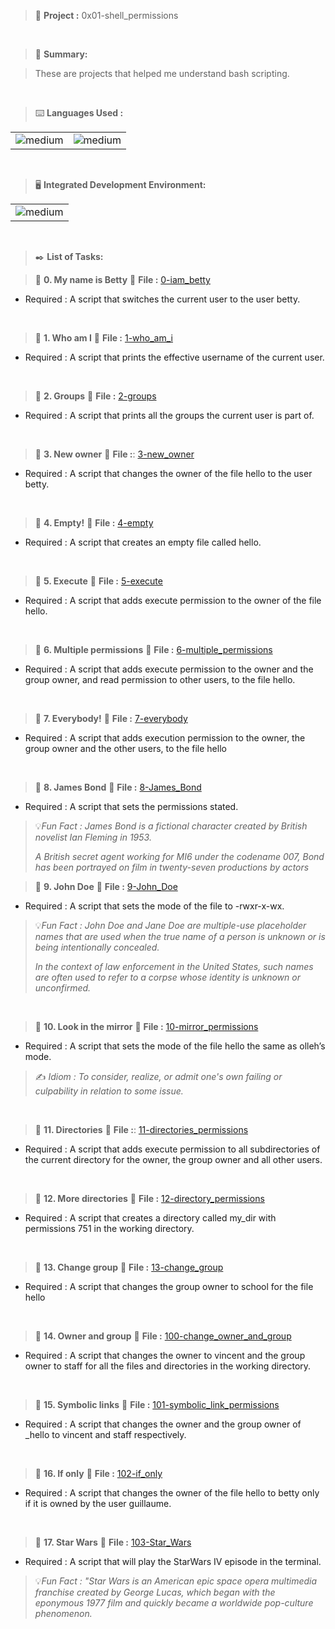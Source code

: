 > 🚧 **Project :** 0x01-shell_permissions

<br>

> 📝 **Summary:**

>These are projects that helped me understand bash scripting.

<br>

> ⌨️ **Languages Used :**

<table>
  <tr>
    <td><img alt="medium" src="https://img.shields.io/badge/Shell_Script-121011?style=for-the-badge&logo=gnu-bash&logoColor=white"></td>
    <td><img alt="medium" src="https://img.shields.io/badge/Markdown-000000?style=for-the-badge&logo=markdown&logoColor=white"></td>
  </tr>
</table>

<br>

> 🖥️ **Integrated Development Environment:**

<table>
  <tr>
<td><img alt="medium" src="https://img.shields.io/badge/Emacs-%237F5AB6.svg?&style=for-the-badge&logo=gnu-emacs&logoColor=white"></td>
  </tr>
</table>

<br> 

> ✒️ **List of Tasks:**

> 📁 **0. My name is Betty**
> 💾 **File :** [0-iam_betty](./0-iam_betty)
  * Required : A script that switches the current user to the user betty.
<br> 
 
> 📁 **1. Who am I**
> 💾 **File :** [1-who_am_i](./1-who_am_i)
  * Required : A script that prints the effective username of the current user.
<br>  
 
> 📁 **2. Groups**
> 💾 **File :** [2-groups](./2-groups)
  * Required : A script that prints all the groups the current user is part of.
<br>   
   
> 📁 **3. New owner**
> 💾 **File :**: [3-new_owner](./3-new_owner)
  * Required : A script that changes the owner of the file hello to the user betty.
<br> 
 
> 📁 **4. Empty!**
> 💾 **File :** [4-empty](./4-empty)
  * Required : A script that creates an empty file called hello.
<br>   
   
> 📁 **5. Execute**
> 💾 **File :** [5-execute](./5-execute)
  * Required : A script that adds execute permission to the owner of the file hello.
<br> 
 
> 📁 **6. Multiple permissions**
> 💾 **File :** [6-multiple_permissions](./6-multiple_permissions)
  * Required : A script that adds execute permission to the owner and the group owner, and read permission to other users, to the file hello.
<br>   
   
> 📁 **7. Everybody!**
> 💾 **File :** [7-everybody](./7-everybody)
  * Required : A script that adds execution permission to the owner, the group owner and the other users, to the file hello
<br> 
 
> 📁 **8. James Bond**
> 💾 **File :** [8-James_Bond](./8-James_Bond)
  * Required : A script that sets the permissions stated.

> 💡*Fun Fact : James Bond is a fictional character created by British novelist Ian Fleming in 1953.* 
> 
> *A British secret agent working for MI6 under the codename 007, Bond has been portrayed on film in twenty-seven productions by actors*
    
> 📁 **9. John Doe**
> 💾 **File :** [9-John_Doe](./9-John_Doe)
  * Required : A script that sets the mode of the file to -rwxr-x-wx.

> 💡*Fun Fact : John Doe and Jane Doe are multiple-use placeholder names that are used when the true name of a person is unknown or is being intentionally concealed.*
>  
> *In the context of law enforcement in the United States, such names are often used to refer to a corpse whose identity is unknown or unconfirmed.*
<br> 
 
> 📁 **10. Look in the mirror**
> 💾 **File :** [10-mirror_permissions](./10-mirror_permissions)
  * Required : A script that sets the mode of the file hello the same as olleh’s mode.

> ✍️ *Idiom : To consider, realize, or admit one's own failing or culpability in relation to some issue.*
<br> 
 
> 📁 **11. Directories**
> 💾 **File :**: [11-directories_permissions](./11-directories_permissions)
  * Required : A script that adds execute permission to all subdirectories of the current directory for the owner, the group owner and all other users.
<br> 
 
> 📁 **12. More directories**
> 💾 **File :** [12-directory_permissions](./12-directory_permissions)
  * Required : A script that creates a directory called my_dir with permissions 751 in the working directory.
<br>  
  
> 📁 **13. Change group**
> 💾 **File :** [13-change_group](./13-change_groupk)
  * Required : A script that changes the group owner to school for the file hello
<br> 
 
> 📁 **14. Owner and group**
> 💾 **File :** [100-change_owner_and_group](./100-change_owner_and_group)
  * Required : A script that changes the owner to vincent and the group owner to staff for all the files and directories in the working directory.
<br>   
   
> 📁 **15. Symbolic links**
> 💾 **File :** [101-symbolic_link_permissions](./101-symbolic_link_permissions)
  * Required : A script that changes the owner and the group owner of _hello to vincent and staff respectively.
<br> 
 
> 📁 **16. If only**
> 💾 **File :** [102-if_only](./102-if_only)
  * Required : A script that changes the owner of the file hello to betty only if it is owned by the user guillaume.
<br>  
  
> 📁 **17. Star Wars**
> 💾 **File :** [103-Star_Wars](./103-Star_Wars)
  * Required : A script that will play the StarWars IV episode in the terminal.

> 💡*Fun Fact : "Star Wars is an American epic space opera multimedia franchise created by George Lucas, which began with the eponymous 1977 film and quickly became a worldwide pop-culture phenomenon.*
